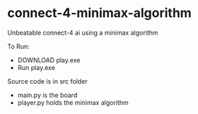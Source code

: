 # connect-4-minimax-algorithm
Unbeatable connect-4 ai using a minimax algorithm <br>

To Run: <br>
- DOWNLOAD play.exe <br>
- Run play.exe <br>

Source code is in src folder <br>
- main.py is the board <br>
- player.py holds the minimax algorithm <br>
